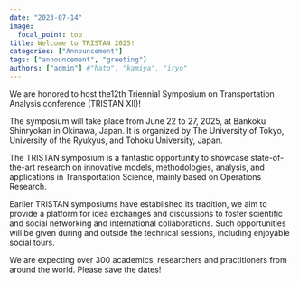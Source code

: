 ```yaml
---
date: "2023-07-14"
image:
  focal_point: top
title: Welcome to TRISTAN 2025!
categories: ["Announcement"]
tags: ["announcement", "greeting"]
authors: ["admin"] #"hato", "kamiya", "iryo"
---
```


We are honored to host the12th Triennial Symposium on Transportation Analysis conference (TRISTAN XII)! 

The symposium will take place from June 22 to 27, 2025, at Bankoku Shinryokan in Okinawa, Japan. It is organized by The University of Tokyo, University of the Ryukyus, and Tohoku University, Japan.

The TRISTAN symposium is a fantastic opportunity to showcase state-of-the-art research on innovative models, methodologies, analysis, and applications in Transportation Science, mainly based on Operations Research. 

Earlier TRISTAN symposiums have established its tradition, we aim to provide a platform for idea exchanges and discussions to foster scientific and social networking and international collaborations. 
Such opportunities will be given during and outside the technical sessions, including enjoyable social tours.

We are expecting over 300 academics, researchers and practitioners from around the world. Please save the dates!
